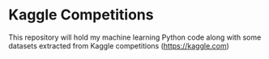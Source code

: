 # Kaggle Competitions
This repository will hold my machine learning Python code along with some datasets extracted from Kaggle competitions (https://kaggle.com)
